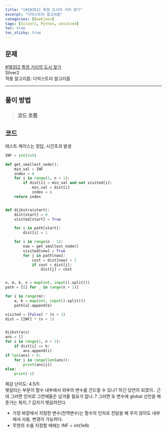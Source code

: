 ```yaml
---
title: "[#18352] 특정 도시의 거리 찾기"
excerpt: "다익스트라 알고리즘"
categories: [Baekjoon]
tags: [Silver2, Python, unsolved]
toc: true
toc_sticky: true
---
```


## 문제
[#18352 특정 거리의 도시 찾기](https://www.acmicpc.net/problem/18352) <br>
Silver2 <br>
적용 알고리즘: 다익스트라 알고리즘

***

## 풀이 방법


> ### 코드 흐름


## 코드
테스트 케이스는 정답, 시간초과 발생
~~~python
INF = int(1e9)

def get_smallest_node():
    min_val = INF
    index = 0
    for i in range(1, n + 1):
        if dist[i] < min_val and not visited[i]:
            min_val = dist[i]
            index = i
    return index


def dijkstra(start):
    dist[start] = 0
    visited[start] = True

    for i in path[start]:
        dist[i] = 1

    for i in range(n - 1):
        now = get_smallest_node()
        visited[now] = True
        for j in path[now]:
            cost = dist[now] + 1
            if cost < dist[j]:
                dist[j] = cost


n, m, k, x = map(int, input().split())
path = [[] for _ in range(n + 1)]

for i in range(m):
    a, b = map(int, input().split())
    path[a].append(b)

visited = [False] * (n + 1)
dist = [INF] * (n + 1)


dijkstra(x)
ans = []
for i in range(1, n + 1):
    if dist[i] == k:
        ans.append(i)
if len(ans) > 0:
    for i in range(len(ans)):
        print(ans[i])
else:
    print(-1)
~~~

체감 난이도: 4.5/5 <br>
헷갈리는 부분이 함수 내부에서 외부의 변수를 건드릴 수 있나? 하긴 당연히 되겠지.. 근데 그러면 인자로 그런애들은 넘겨줄 필요가 없나..? 그러면 또 변수에 global 선언을 해준거는 뭐지..? 갑자기 헷갈려진다.
* 가장 바깥에서 지정한 변수(전역변수)는 함수의 인자로 전달을 해 주지 않아도 내부에서 사용, 변경이 가능하다.
* 무한의 수를 지정할 때에는 INF = int(1e9)